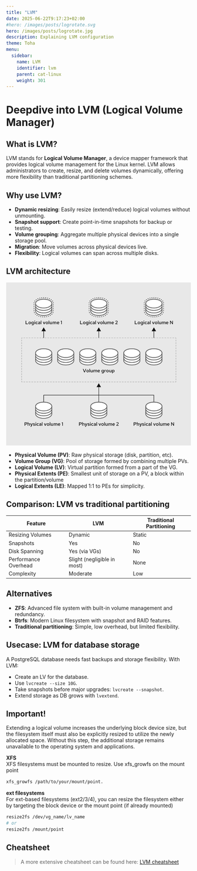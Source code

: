 ```yaml
---
title: "LVM"
date: 2025-06-22T9:17:23+02:00
#hero: /images/posts/logrotate.svg
hero: /images/posts/logrotate.jpg
description: Explaining LVM configuration
theme: Toha
menu:
  sidebar:
    name: LVM
    identifier: lvm
    parent: cat-linux
    weight: 301
---
```

# Deepdive into LVM (Logical Volume Manager)

## What is LVM?

LVM stands for **Logical Volume Manager**, a device mapper framework that provides logical volume management for the Linux kernel. LVM allows administrators to create, resize, and delete volumes dynamically, offering more flexibility than traditional partitioning schemes.

## Why use LVM?

- **Dynamic resizing**: Easily resize (extend/reduce) logical volumes without unmounting.
- **Snapshot support**: Create point-in-time snapshots for backup or testing.
- **Volume grouping**: Aggregate multiple physical devices into a single storage pool.
- **Migration**: Move volumes across physical devices live.
- **Flexibility**: Logical volumes can span across multiple disks.

## LVM architecture

![LVM Architecture](images/posts/lvm.png)

- **Physical Volume (PV)**: Raw physical storage (disk, partition, etc).
- **Volume Group (VG)**: Pool of storage formed by combining multiple PVs.
- **Logical Volume (LV)**: Virtual partition formed from a part of the VG.
- **Physical Extents (PE)**: Smallest unit of storage on a PV, a block within the partition/volume
- **Logical Extents (LE)**: Mapped 1:1 to PEs for simplicity.

## Comparison: LVM vs traditional partitioning

| Feature                 | LVM                         | Traditional Partitioning       |
|------------------------|-----------------------------|--------------------------------|
| Resizing Volumes       | Dynamic                     | Static                         |
| Snapshots              | Yes                         | No                             |
| Disk Spanning          | Yes (via VGs)               | No                             |
| Performance Overhead   | Slight (negligible in most) | None                           |
| Complexity             | Moderate                    | Low                            |

## Alternatives

- **ZFS**: Advanced file system with built-in volume management and redundancy.
- **Btrfs**: Modern Linux filesystem with snapshot and RAID features.
- **Traditional partitioning**: Simple, low overhead, but limited flexibility.

## Usecase: LVM for database storage

A PostgreSQL database needs fast backups and storage flexibility. With LVM:
- Create an LV for the database.
- Use `lvcreate --size 10G`.
- Take snapshots before major upgrades: `lvcreate --snapshot`.
- Extend storage as DB grows with `lvextend`.

## Important!

Extending a logical volume increases the underlying block device size, but the filesystem itself must also be explicitly resized to utilize the newly allocated space. Without this step, the additional storage remains unavailable to the operating system and applications.  
  
**XFS**  
XFS filesystems must be mounted to resize. Use xfs_growfs on the mount point
```bash
xfs_growfs /path/to/your/mount/point. 
```
**ext filesystems**  
For ext-based filesystems (ext2/3/4), you can resize the filesystem either by targeting the block device or the mount point (if already mounted)
```bash
resize2fs /dev/vg_name/lv_name
# or
resize2fs /mount/point
```

## Cheatsheet
> A more extensive cheatsheet can be found here: [LVM cheatsheet](/notes/linux/LVM)


